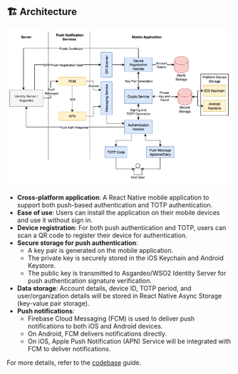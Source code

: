 ## 🏗️ Architecture

![High Level Architecture Diagram](./images/high-level-architecture-diagram.png)

- **Cross-platform application**: A React Native mobile application to support both push-based authentication and TOTP authentication.
- **Ease of use**: Users can install the application on their mobile devices and use it without sign in.
- **Device registration**: For both push authentication and TOTP, users can scan a QR code to register their device for authentication.
- **Secure storage for push authentication**:
   - A key pair is generated on the mobile application.
   - The private key is securely stored in the iOS Keychain and Android Keystore.
   - The public key is transmitted to Asgardeo/WSO2 Identity Server for push authentication signature verification.
- **Data storage**: Account details, device ID, TOTP period, and user/organization details will be stored in React Native Async Storage (key-value pair storage).
- **Push notifications**:
   - Firebase Cloud Messaging (FCM) is used to deliver push notifications to both iOS and Android devices.
   - On Android, FCM delivers notifications directly.
   - On iOS, Apple Push Notification (APN) Service will be integrated with FCM to deliver notifications.

For more details, refer to the [codebase](./CODE.md) guide.

